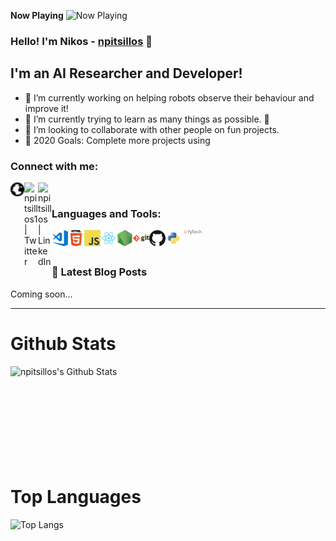 **Now Playing**
<img src="https://discord-now-playing.vercel.app/game-playing" width="256" height="64" alt="Now Playing">

### Hello! I'm Nikos - [npitsillos][website] 👋

## I'm an AI Researcher and Developer!
- 🔭 I’m currently working on helping robots observe their behaviour and improve it!
- 🌱 I’m currently trying to learn as many things as possible. 🤣
- 👯 I’m looking to collaborate with other people on fun projects.
- 🥅 2020 Goals: Complete more projects using 

### Connect with me:

[<img align="left" alt="npitsillos.github.io" width="22px" src="https://raw.githubusercontent.com/iconic/open-iconic/master/svg/globe.svg" />][website]
[<img align="left" alt="npitsillos1 | Twitter" width="22px" src="https://cdn.jsdelivr.net/npm/simple-icons@v3/icons/twitter.svg" />][twitter]
[<img align="left" alt="npitsillos | LinkedIn" width="22px" src="https://cdn.jsdelivr.net/npm/simple-icons@v3/icons/linkedin.svg" />][linkedin]

<br />

### Languages and Tools:

<img align="left" alt="Visual Studio Code" width="26px" src="https://raw.githubusercontent.com/github/explore/80688e429a7d4ef2fca1e82350fe8e3517d3494d/topics/visual-studio-code/visual-studio-code.png" />
<img align="left" alt="HTML5" width="26px" src="https://raw.githubusercontent.com/github/explore/80688e429a7d4ef2fca1e82350fe8e3517d3494d/topics/html/html.png" />
<img align="left" alt="JavaScript" width="26px" src="https://raw.githubusercontent.com/github/explore/80688e429a7d4ef2fca1e82350fe8e3517d3494d/topics/javascript/javascript.png" />
<img align="left" alt="React" width="26px" src="https://raw.githubusercontent.com/github/explore/80688e429a7d4ef2fca1e82350fe8e3517d3494d/topics/react/react.png" />
<img align="left" alt="Node.js" width="26px" src="https://raw.githubusercontent.com/github/explore/80688e429a7d4ef2fca1e82350fe8e3517d3494d/topics/nodejs/nodejs.png" />
<img align="left" alt="Git" width="26px" src="https://raw.githubusercontent.com/github/explore/80688e429a7d4ef2fca1e82350fe8e3517d3494d/topics/git/git.png" />
<img align="left" alt="GitHub" width="26px" src="https://raw.githubusercontent.com/github/explore/78df643247d429f6cc873026c0622819ad797942/topics/github/github.png" />
<img align="left" alt="Python" width="26px" src="https://raw.githubusercontent.com/github/explore/80688e429a7d4ef2fca1e82350fe8e3517d3494d/topics/python/python.png" />
<img align="left" alt="Pytorch" width="35px" src="https://github.com/npitsillos/npitsillos/blob/master/pytorch-logo-dark.png" />

<br />
<br />

### 📕 Latest Blog Posts
Coming soon...
<!-- BLOG-POST-LIST:START -->
<!-- BLOG-POST-LIST:END -->

---

# Github Stats
<img align="left" alt="npitsillos's Github Stats" src="https://github-readme-stats.vercel.app/api?username=npitsillos&show_icons=true&hide_border=true&theme=gruvbox&" />

<br />
<br />
<br />
<br />
<br />
<br />
<br />
<br />
<br />

# Top Languages

![Top Langs](https://github-readme-stats.vercel.app/api/top-langs/?username=npitsillos&layout=compact)

[website]: https://npitsillos.github.io
[twitter]: https://twitter.com/npitsillos1
[linkedin]: https://www.linkedin.com/in/nikolas-pitsillos-22b0abb4/
